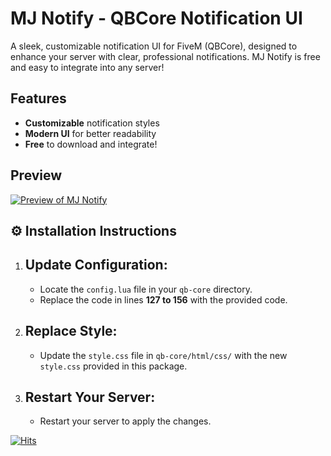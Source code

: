 # MJ Notify - QBCore Notification UI

A sleek, customizable notification UI for FiveM (QBCore), designed to enhance your server with clear, professional notifications. MJ Notify is free and easy to integrate into any server!

## Features
- **Customizable** notification styles
- **Modern UI** for better readability
- **Free** to download and integrate!

## Preview

[![Preview of MJ Notify](https://img.youtube.com/vi/pKYESv4-OwI/maxresdefault.jpg)](https://www.youtube.com/watch?v=pKYESv4-OwI)

## ⚙️ Installation Instructions 

1. ## Update Configuration: 
   - Locate the `config.lua` file in your `qb-core` directory.  
   - Replace the code in lines **127 to 156** with the provided code.

2. ## Replace Style:  
   - Update the `style.css` file in `qb-core/html/css/` with the new `style.css` provided in this package.

3. ## Restart Your Server: 
   - Restart your server to apply the changes.


[![Hits](https://hits.seeyoufarm.com/api/count/incr/badge.svg?url=https%3A%2F%2Fgithub.com%2Fmj-development%2Fmj-notify&count_bg=%2334BCF6&title_bg=%23555555&icon=github.svg&icon_color=%23E7E7E7&title=VISITORS&edge_flat=true)](https://hits.seeyoufarm.com)


